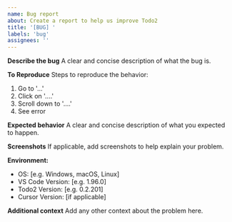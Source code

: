 ```yaml
---
name: Bug report
about: Create a report to help us improve Todo2
title: '[BUG] '
labels: 'bug'
assignees: ''
---
```


**Describe the bug**
A clear and concise description of what the bug is.

**To Reproduce**
Steps to reproduce the behavior:
1. Go to '...'
2. Click on '....'
3. Scroll down to '....'
4. See error

**Expected behavior**
A clear and concise description of what you expected to happen.

**Screenshots**
If applicable, add screenshots to help explain your problem.

**Environment:**
 - OS: [e.g. Windows, macOS, Linux]
 - VS Code Version: [e.g. 1.96.0]
 - Todo2 Version: [e.g. 0.2.201]
 - Cursor Version: [if applicable]

**Additional context**
Add any other context about the problem here. 